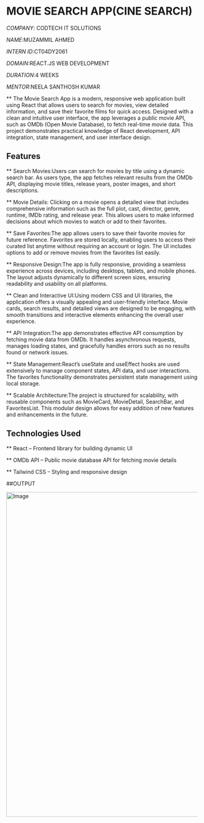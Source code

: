 # MOVIE SEARCH APP(CINE SEARCH)

*COMPANY*: CODTECH IT SOLUTIONS 

*NAME*:MUZAMMIL AHMED

*INTERN ID*:CT04DY2061

*DOMAIN*:REACT.JS WEB DEVELOPMENT

*DURATION*:4 WEEKS

*MENTOR*:NEELA SANTHOSH KUMAR

** The Movie Search App is a modern, responsive web application built using React that allows users to search for movies, view detailed information, and save their favorite films for quick access. Designed with a clean and intuitive user interface, the app leverages a public movie API, such as OMDb (Open Movie Database), to fetch real-time movie data. This project demonstrates practical knowledge of React development, API integration, state management, and user interface design.

## Features
** Search Movies:Users can search for movies by title using a dynamic search bar. As users type, the app fetches relevant results from the OMDb API, displaying movie titles, release years, poster images, and short descriptions.

** Movie Details: Clicking on a movie opens a detailed view that includes comprehensive information such as the full plot, cast, director, genre, runtime, IMDb rating, and release year. This allows users to make informed decisions about which movies to watch or add to their favorites.

** Save Favorites:The app allows users to save their favorite movies for future reference. Favorites are stored locally, enabling users to access their curated list anytime without requiring an account or login. The UI includes options to add or remove movies from the favorites list easily.

** Responsive Design:The app is fully responsive, providing a seamless experience across devices, including desktops, tablets, and mobile phones. The layout adjusts dynamically to different screen sizes, ensuring readability and usability on all platforms.

** Clean and Interactive UI:Using modern CSS and UI libraries, the application offers a visually appealing and user-friendly interface. Movie cards, search results, and detailed views are designed to be engaging, with smooth transitions and interactive elements enhancing the overall user experience.

** API Integration:The app demonstrates effective API consumption by fetching movie data from OMDb. It handles asynchronous requests, manages loading states, and gracefully handles errors such as no results found or network issues.

** State Management:React’s useState and useEffect hooks are used extensively to manage component states, API data, and user interactions. The favorites functionality demonstrates persistent state management using local storage.

** Scalable Architecture:The project is structured for scalability, with reusable components such as MovieCard, MovieDetail, SearchBar, and FavoritesList. This modular design allows for easy addition of new features and enhancements in the future.

## Technologies Used

** React – Frontend library for building dynamic UI

** OMDb API – Public movie database API for fetching movie details

** Tailwind CSS – Styling and responsive design

##OUTPUT

<img width="1879" height="856" alt="Image" src="https://github.com/user-attachments/assets/34be450f-500c-4664-8100-74900698c8a9" />
